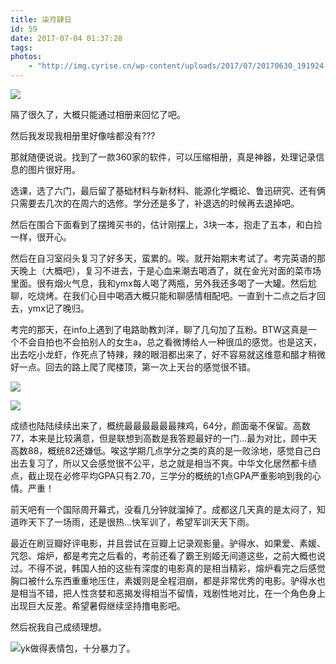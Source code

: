 ```yaml
---
title: 柒月肆日
id: 59
date: 2017-07-04 01:37:28
tags:
photos:
    - "http://img.cyrise.cn/wp-content/uploads/2017/07/20170630_191924.jpg"
---
```

![](http://img.cyrise.cn/wp-content/uploads/2017/07/20170630_191924.jpg)

隔了很久了，大概只能通过相册来回忆了吧。

然后我发现我相册里好像啥都没有???

那就随便说说。找到了一款360家的软件，可以压缩相册，真是神器，处理记录信息的图片很好用。

选课，选了六门，最后留了基础材料与新材料、能源化学概论、鲁迅研究、还有俩只需要去几次的在周六的选修。学分还是多了，补退选的时候再去退掉吧。

然后在围合下面看到了摆摊买书的，估计刚摆上，3块一本，抱走了五本，和白捡一样，很开心。

然后在自习室闷头复习了好多天，蛮累的。唉。就开始期末考试了。考完英语的那天晚上（大概吧），复习不进去，于是心血来潮去喝酒了，就在金光对面的菜市场里面。很有烟火气息，我和ymx每人喝了两瓶，另外我还多喝了一大罐。然后尬聊，吃烧烤。在我们心目中喝酒大概只能和聊感情相配吧。一直到十二点之后才回去，ymx记了晚归。

考完的那天，在info上遇到了电路助教刘洋，聊了几句加了互粉。BTW这真是一个不会自拍也不会拍别人的女生a，总之看微博给人一种很瓜的感觉。也是这天，出去吃小龙虾，作死点了特辣，辣的眼泪都出来了，好不容易就这维意和醋才稍微好一点。回去的路上爬了爬楼顶，第一次上天台的感觉很不错。

![](http://img.cyrise.cn/wp-content/uploads/2017/07/3c9734888f530b9e.jpg)

![](http://img.cyrise.cn/wp-content/uploads/2017/07/2d04e1ab9b276177.jpg)

成绩也陆陆续续出来了，概统最最最最最最辣鸡，64分，颜面毫不保留。高数77，本来是比较满意，但是联想到高数是我答题最好的一门...最为对比，顾中天高数88，概统82还嫌低。唉这学期几点学分之类的真的是一败涂地，感觉自己白出去复习了，所以又会感觉很不公平，总之就是相当不爽。中华文化居然都卡绩点，截止现在必修平均GPA只有2.70，三学分的概统的1点GPA严重影响到我的心情。严重！

前天吧有一个国际周开幕式，没看几分钟就溜掉了。成都这几天真的是太闷了，知道昨天下了一场雨，还是很热...快军训了，希望军训天天下雨。

最近在刷豆瓣好评电影，并且尝试在豆瓣上记录观影量。驴得水、如果爱、素媛、咒怨、熔炉，都是考完之后看的，考前还看了霸王别姬无间道这些，之前大概也说过。不得不说，韩国人拍的这些有深度的电影真的是相当精彩，熔炉看完之后感觉胸口被什么东西重重地压住，素媛则是全程泪崩，都是非常优秀的电影。驴得水也是相当不错，把人性贪婪和恶揭发得相当不留情，戏剧性地对比，在一个角色身上出现巨大反差。希望暑假继续坚持撸电影吧。

然后祝我自己成绩理想。

![](http://img.cyrise.cn/wp-content/uploads/2017/07/6961c6f333557a59.png)yk做得表情包，十分暴力了。

